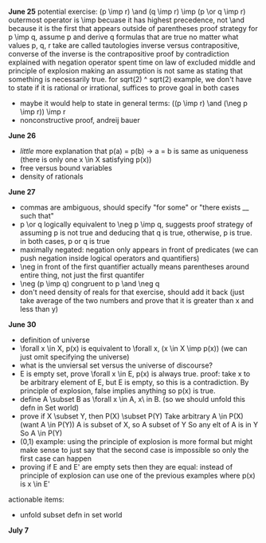 **June 25**
potential exercise: (p \imp r) \and (q \imp r) \imp (p \or q \imp r)
outermost operator is \imp becuase it has highest precedence, not \and because it is the first that appears outside of parentheses
proof strategy for p \imp q, assume p and derive q
formulas that are true no matter what values p, q, r take are called tautologies
inverse versus contrapositive, converse of the inverse is the contrapositive
proof by contradiction explained with negation operator
spent time on law of excluded middle and principle of explosion
making an assumption is not same as stating that something is necessarily true. for sqrt(2) ^ sqrt(2) example, we don't have to state if it is rational or irrational, suffices to prove goal in both cases
- maybe it would help to state in general terms:
((p \imp r) \and (\neg p \imp r)) \imp r
- nonconstructive proof, andreij bauer

**June 26**
- _little_ more explanation that p(a) = p(b) -> a = b is same as uniqueness (there is only one x \in X satisfying p(x))
- free versus bound variables
- density of rationals

**June 27**
- commas are ambiguous, should specify "for some" or "there exists __ such that"
- p \or q logically equivalent to \neg p \imp q, suggests proof strategy of assuming p is not true and deducing that q is true, otherwise, p is true. in both cases, p or q is true
- maximally negated: negation only appears in front of predicates (we can push negation inside logical operators and quantifiers)
- \neg in front of the first quantifier actually means parentheses around entire thing, not just the first quantifer
- \neg (p \imp q) congruent to p \and \neg q
- don't need density of reals for that exercise, should add it back (just take average of the two numbers and prove that it is greater than x
and less than y)

**June 30**
- definition of universe
- \forall x \in X, p(x) is equivalent to \forall x, (x \in X \imp p(x)) (we can just omit specifying the universe)
- what is the unviersal set versus the universe of discourse?
- E is empty set, prove \forall x \in E, p(x) is always true. proof: take x to be arbitrary element of E, but E is empty, so this is a contradiction. By principle of explosion, false implies anything so p(x) is true.
- define A \subset B as \forall x \in A, x\ in B. (so we should unfold this defn in Set world)
- prove if X \subset Y, then P(X) \subset P(Y)
Take arbitrary A \in P(X) (want A \in P(Y))
A is subset of X, so A subset of Y
So any elt of A is in Y
So A \in P(Y)
- (0,1) example: using the principle of explosion is more formal but might make sense to just say that the second case is impossible so only the first case can happen
- proving if E and E' are empty sets then they are equal: instead of principle of explosion can use one of the previous examples where p(x) is x \in E'

actionable items:
- unfold subset defn in set world

**July 7**


